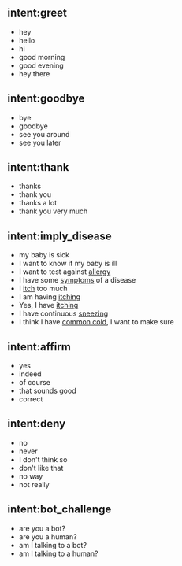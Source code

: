 ## intent:greet
- hey
- hello
- hi
- good morning
- good evening
- hey there

## intent:goodbye
- bye
- goodbye
- see you around
- see you later

## intent:thank
- thanks
- thank you
- thanks a lot
- thank you very much


## intent:imply_disease
- my baby is sick
- I want to know if my baby is ill
- I want to test against [allergy](disease)
- I have some [symptoms](symptom) of a disease 
- I [itch](symptom) too much
- I am having [itching](symptom)
- Yes, I have [itching](symptom)
- I have continuous [sneezing](symptom)
- I think I have [common cold](disease), I want to make sure



## intent:affirm
- yes
- indeed
- of course
- that sounds good
- correct

## intent:deny
- no
- never
- I don't think so
- don't like that
- no way
- not really
 




## intent:bot_challenge
- are you a bot?
- are you a human?
- am I talking to a bot?
- am I talking to a human?
